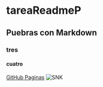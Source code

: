 # tareaReadmeP
## Puebras con Markdown
### tres 
#### cuatro
[GitHub Paginas](https://pages.github.com/)
![SNK](https://p4.wallpaperbetter.com/wallpaper/30/491/626/anime-attack-on-titan-attack-on-titan-scouting-legion-wallpaper-preview.jpg)
